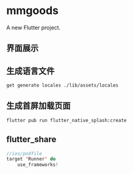 # mmgoods

A new Flutter project.

## 界面展示

[](./preview/1.jpg)
[](./preview/2.jpg)
[](./preview/3.jpg)
[](./preview/4.jpg)
[](./preview/5.jpg)
[](./preview/6.jpg)
[](./preview/7.jpg)
[](./preview/8.jpg)
[](./preview/9.jpg)
[](./preview/10.jpg)
[](./preview/11.jpg)
[](./preview/12.jpg)
[](./preview/13.jpg)
[](./preview/14.jpg)
[](./preview/15.jpg)
[](./preview/16.jpg)


## 生成语言文件

```bash
get generate locales ./lib/assets/locales
```

## 生成首屏加载页面

```bash
flutter pub run flutter_native_splash:create
```

## flutter_share

```swift
//ios/podfile
target 'Runner' do
    use_frameworks!
```